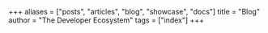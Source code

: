 +++
aliases = ["posts", "articles", "blog", "showcase", "docs"]
title = "Blog"
author = "The Developer Ecosystem"
tags = ["index"]
+++

